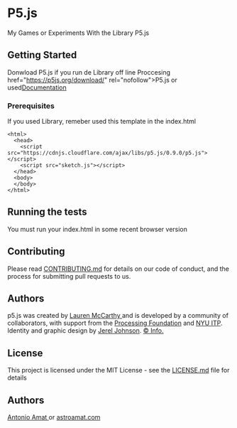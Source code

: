 # P5.js
My Games or Experiments With the Library P5.js

## Getting Started

Donwload P5.js if you run de Library off line Proccesing
href="https://p5js.org/download/" rel="nofollow">P5.js</a> or used<a href="https://p5js.org/get-started/" rel="nofollow">Documentation</a>
### Prerequisites
If you used Library, remeber used this template in the index.html

```
<html>
  <head>
    <script src="https://cdnjs.cloudflare.com/ajax/libs/p5.js/0.9.0/p5.js"></script>
    <script src="sketch.js"></script>
  </head>
  <body>
  </body>
</html>
```

## Running the tests

You must run your index.html in some recent browser version


## Contributing

Please read [CONTRIBUTING.md](https://github.com/AstroAmat/P5.js/blob/master/contributors.md) for details on our code of conduct, and the process for submitting pull requests to us.


## Authors
p5.js was created by <a href="http://lauren-mccarthy.com"> Lauren McCarthy </a> and is developed by a community of collaborators, with support from the <a href="http://processing.org/foundation/">Processing Foundation</a>  and
        <a href="http://itp.nyu.edu/itp/">NYU ITP</a>. Identity and graphic design by <a href="http://jereljohnson.com/">Jerel Johnson</a>. <a href="/copyright.html">© Info.</a></p>
## License

This project is licensed under the MIT License - see the [LICENSE.md](LICENSE.md) file for details

## Authors

<a href="https://github.com/AstroAmat"> Antonio Amat </a> or <a href="astroamat">astroamat.com</a>
